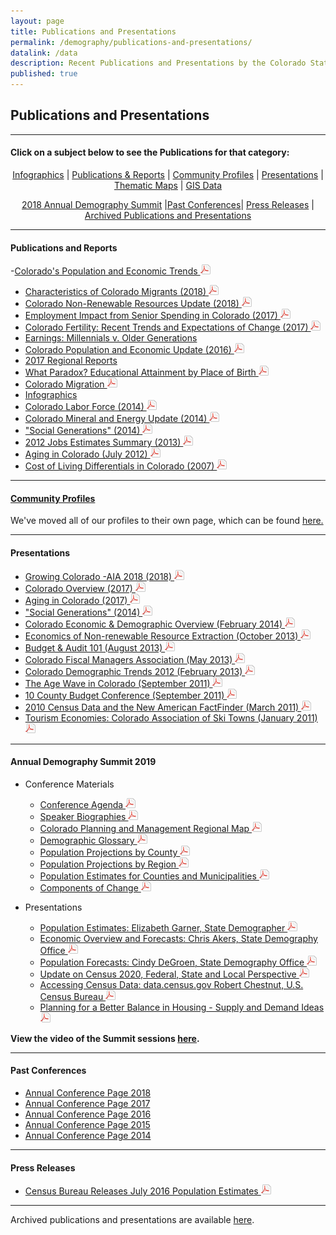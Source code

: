```yaml
---
layout: page
title: Publications and Presentations
permalink: /demography/publications-and-presentations/
datalink: /data
description: Recent Publications and Presentations by the Colorado State Demography Office
published: true
---
```


## Publications and Presentations

- - -

#### Click on a subject below to see the Publications for that category:


<div style="text-align: center;" markdown="1">

[Infographics](/demography/infographics#infographics) \| [Publications & Reports](#publications-and-reports) \| [Community Profiles](#community-profiles) \| [Presentations](#presentations) \| [Thematic Maps](/gis/thematic-maps#thematic-maps) \| [GIS Data](/gis/gis-data#gis-data)

[2018 Annual Demography Summit](#annual-demography-summit-2018) \|[Past Conferences](#past-conferences)\| [Press Releases](#press-releases) \| [Archived Publications and Presentations](/demography/archived-publications-and-presentations#archived-publications-and-presentations)

</div>



- - -

#### Publications and Reports
-[Colorado's Population and Economic Trends ![pdf](/images/page_white_acrobat.png 'download pdf file')](https://drive.google.com/uc?export=download&id=1ftugvPGk5GDFzxan0XAJKq9ytGr7sdCg)
- [Characteristics of Colorado Migrants (2018) ![pdf](/images/page_white_acrobat.png 'download pdf file')](https://drive.google.com/uc?export=download&id=1UaUuhTWxQiX7Kdu-b3vJn8J9V10BtOFn)
- [Colorado Non-Renewable Resources Update (2018) ![pdf](/images/page_white_acrobat.png 'download pdf file')](https://drive.google.com/uc?export=download&id=1cT9svV10PxlrC46ucauNJttgJc0GS4sN)
- [Employment Impact from Senior Spending in Colorado (2017) ![pdf](/images/page_white_acrobat.png 'download pdf file')](https://drive.google.com/uc?export=download&id=0B2FMBVetYCVCSDBQVlE1WkQxUlE)
- [Colorado Fertility: Recent Trends and Expectations of Change (2017) ![pdf](/images/page_white_acrobat.png 'download pdf file')](https://drive.google.com/uc?export=download&id=0B2FMBVetYCVCRUxUQjg0R0NKSkU)
- [Earnings: Millennials v. Older Generations](https://demography.dola.colorado.gov/crosstabs/millennial-earnings/)
- [Colorado Population and Economic Update (2016) ![pdf](/images/page_white_acrobat.png 'download pdf file')](https://drive.google.com/uc?export=download&id=0ByjImPUKASTTQm5LSG5SMm16UFU)
- [2017 Regional Reports](/demography/region-reports-2014/)
- [What Paradox? Educational Attainment by Place of Birth ![pdf](/images/page_white_acrobat.png 'download pdf file')](https://drive.google.com/uc?export=download&id=0B2oqdPZKJqK7RDloZG45V2JmNmc)
- [Colorado Migration ![pdf](/images/page_white_acrobat.png 'download pdf file')](https://drive.google.com/uc?export=download&id=0B2oqdPZKJqK7TVRiYlI5RnR0Tms)
- [Infographics](/demography/infographics#infographics)
- [Colorado Labor Force (2014) ![pdf](/images/page_white_acrobat.png 'download pdf file')](https://drive.google.com/uc?export=download&id=0B2oqdPZKJqK7T3FqeGdUZDhUOGM)
- [Colorado Mineral and Energy Update (2014) ![pdf](/images/page_white_acrobat.png 'download pdf file')](https://drive.google.com/uc?export=download&id=0B2oqdPZKJqK7UWNjU1ZuVnVEUmc)
- [\"Social Generations\" (2014) ![pdf](/images/page_white_acrobat.png 'download pdf file')](https://drive.google.com/uc?export=download&id=0B2oqdPZKJqK7dU9uVzdzaE84c0k)
- [2012 Jobs Estimates Summary  (2013) ![pdf](/images/page_white_acrobat.png 'download pdf file')](https://drive.google.com/uc?export=download&id=0B2oqdPZKJqK7MEVncWlCVmNEVE0)
- [Aging in Colorado (July 2012) ![pdf](/images/page_white_acrobat.png 'download pdf file')](https://drive.google.com/uc?export=download&id=0B2oqdPZKJqK7NnhnQnVhWHdJV1E)
- [Cost of Living Differentials in Colorado (2007) ![pdf](/images/page_white_acrobat.png 'download pdf file')](https://drive.google.com/uc?export=download&id=0B2oqdPZKJqK7NE1XNDVrN2tBelE)


- - -
 
#### [Community Profiles](https://demography.dola.colorado.gov/colorado-demographic-profiles/)

We've moved all of our profiles to their own page, which can be found [here.](https://demography.dola.colorado.gov/colorado-demographic-profiles/)

- - -

#### Presentations

- [Growing Colorado -AIA 2018 (2018) ![pdf](/images/page_white_acrobat.png 'download pdf file')](https://drive.google.com/uc?export=download&id=1o9KoOYWB0LcqknYnCLTfk6XotZjHwAea)
- [Colorado Overview (2017) ![pdf](/images/page_white_acrobat.png 'download pdf file')](https://drive.google.com/uc?export=download&id=0B9kZxy54UDqMZDFWVEpvb2dWSHM)
- [Aging in Colorado (2017) ![pdf](/images/page_white_acrobat.png 'download pdf file')](https://drive.google.com/uc?export=download&id=0B9kZxy54UDqMbklTdy1qNWc1bTQ)
- [\"Social Generations\" (2014) ![pdf](/images/page_white_acrobat.png 'download pdf file')](https://drive.google.com/uc?export=download&id=0B2oqdPZKJqK7bkxBeXN3TlFlNEE)
- [Colorado Economic & Demographic Overview (February 2014) ![pdf](/images/page_white_acrobat.png 'download pdf file')](https://drive.google.com/uc?export=download&id=0B2oqdPZKJqK7VnVocTdzS1ByV00)
- [Economics of Non-renewable Resource Extraction (October 2013) ![pdf](/images/page_white_acrobat.png 'download pdf file')](https://drive.google.com/uc?export=download&id=0B2oqdPZKJqK7aUNDRUZkamVpTlk)
- [Budget & Audit 101 (August 2013) ![pdf](/images/page_white_acrobat.png 'download pdf file')](https://drive.google.com/uc?export=download&id=0B2oqdPZKJqK7NVdvUldCeURyRUE)
- [Colorado Fiscal Managers Association (May 2013) ![pdf](/images/page_white_acrobat.png 'download pdf file')](https://drive.google.com/uc?export=download&id=0B2oqdPZKJqK7SW4zQVpvUGZWU2M)
- [Colorado Demographic Trends 2012 (February 2013) ![pdf](/images/page_white_acrobat.png 'download pdf file')](https://drive.google.com/uc?export=download&id=0B2oqdPZKJqK7ajJtekt1U1k3d0k)
- [The Age Wave in Colorado (September 2011) ![pdf](/images/page_white_acrobat.png 'download pdf file')](https://drive.google.com/uc?export=download&id=0B2oqdPZKJqK7SWxLUVhfUXc3VlE)
- [10 County Budget Conference (September 2011) ![pdf](/images/page_white_acrobat.png 'download pdf file')](https://drive.google.com/uc?export=download&id=0B2oqdPZKJqK7ZDRpWE5VblFQYzQ)
- [2010 Census Data and the New American FactFinder (March 2011) ![pdf](/images/page_white_acrobat.png 'download pdf file')](https://drive.google.com/uc?export=download&id=0B2oqdPZKJqK7c3F6aVk5LUlKd1U)
- [Tourism Economies: Colorado Association of Ski Towns (January 2011) ![pdf](/images/page_white_acrobat.png 'download pdf file')](https://drive.google.com/uc?export=download&id=0B2oqdPZKJqK7bHZRV3ZYZUhTcVE)

- - -

#### Annual Demography Summit 2019

- Conference Materials 
   - [Conference Agenda ![pdf](/images/page_white_acrobat.png 'download pdf file')](https://drive.google.com/uc?export=download&id=1icenN570mJFaa7bAqCEncVfyVrhPfVj1)
   - [Speaker Biographies ![pdf](/images/page_white_acrobat.png 'download pdf file')](https://drive.google.com/uc?export=download&id=1U5_c7G_Mhn_CR7HRsPtqT3PQeu7nxNFJ)
   - [Colorado Planning and Management Regional Map ![pdf](/images/page_white_acrobat.png 'download pdf file')](https://drive.google.com/uc?export=download&id=1dmP03jMT8ajh2AtyPycT9XcJYkTRwsFA)
   - [Demographic Glossary ![pdf](/images/page_white_acrobat.png 'download pdf file')](https://drive.google.com/uc?export=download&id=13NtPanLZk7V1iRD-6W9JoPRY-HjoYkQP)
   - [Population Projections by County ![pdf](/images/page_white_acrobat.png 'download pdf file')](https://drive.google.com/uc?export=download&id=1NK7IYsOx0eqzgxJXLnvaeQIru8KRmASF)
   - [Population Projections by Region ![pdf](/images/page_white_acrobat.png 'download pdf file')](https://drive.google.com/uc?export=download&id=1z0WIi0vUhdiNIDr_hhDci-Z75mweFet9)
   - [Population Estimates for Counties and Municipalities ![pdf](/images/page_white_acrobat.png 'download pdf file')](https://drive.google.com/uc?export=download&id=1S7ys_qBRoO5425t8JL8IorOhBoNLoBqx)
   - [Components of Change ![pdf](/images/page_white_acrobat.png 'download pdf file')](https://drive.google.com/uc?export=download&id=1SRM0nXP0CbEpy7BM7loAr1TBydFLP3G7)
 
- Presentations
  - [Population Estimates:  Elizabeth Garner, State Demographer ![pdf](/images/page_white_acrobat.png 'download pdf file')](https://drive.google.com/open?id=1ioG-piOelz8Tm0ju_krbKlcOQnPxlL4k)
  - [Economic Overview and Forecasts: Chris Akers, State Demography Office ![pdf](/images/page_white_acrobat.png 'download pdf file')](https://drive.google.com/open?id=1gePpWaig9-P2o8uljx2xazEOra30yt1J)
  - [Population Forecasts: Cindy DeGroen, State Demography Office ![pdf](/images/page_white_acrobat.png 'download pdf file')](https://drive.google.com/open?id=1Bl79-42hqgd90KlK1JqoKr5Gy0FzQYuX)
  - [Update on Census 2020, Federal, State and Local Perspective ![pdf](/images/page_white_acrobat.png 'download pdf file')](https://drive.google.com/open?id=17MeJIPwrDDj8JTI1gzkn5HOKOFEs_fS6)
  - [Accessing Census Data: data.census.gov  Robert Chestnut, U.S. Census Bureau ![pdf](/images/page_white_acrobat.png 'download pdf file')](https://drive.google.com/open?id=1uWHWxv4M2UNbK0SipP-joXwghe1Vjj1L)
  - [Planning for a Better Balance in Housing - Supply and Demand Ideas ![pdf](/images/page_white_acrobat.png 'download pdf file')](https://drive.google.com/open?id=19sv56f44vRc3Av1HwST-y99RNz7UqzqZ)

 **View the video of the Summit sessions [here](https://dola.ompnetwork.org/sessions/120159?embedInPoint=1&embedOutPoint=29819&shareMethod=embed).**
 
 
 

---

#### Past Conferences
 - [Annual Conference Page 2018](/demography/annual-demography-summit-2018/#annual-demography-summit-videos-2018)
 - [Annual Conference Page 2017](/demography/annual-demography-summit-2017/#annual-demography-summit-videos-2017)
 - [Annual Conference Page 2016](/demography/annual-demography-summit-2016/#annual-demography-summit-videos-2016)
 - [Annual Conference Page 2015](/demography/annual-demography-meeting-2015/#annual-demography-meeting-videos-2015)
 - [Annual Conference Page 2014](/demography/annual-demography-meeting-2014/#annual-demography-meeting-videos-2014)

- - -

#### Press Releases

   - [Census Bureau Releases July 2016 Population Estimates ![pdf](/images/page_white_acrobat.png 'download pdf file')](https://drive.google.com/uc?export=download&id=0ByjImPUKASTTRlBkT3NlVDZ1ZUE)  
   
- - -

Archived publications and presentations are available [here](/demography/archived-publications-and-presentations#archived-publications-and-presentations).

